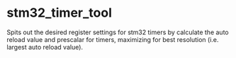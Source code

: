 # stm32_timer_tool
Spits out the desired register settings for stm32 timers by calculate the auto reload value and prescalar for timers, maximizing for best resolution (i.e. largest auto reload value).
